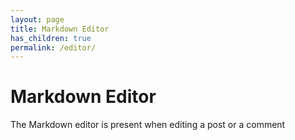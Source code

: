```yaml
---
layout: page 
title: Markdown Editor
has_children: true
permalink: /editor/
---
```


# Markdown Editor

The Markdown editor is present when editing a post or a comment